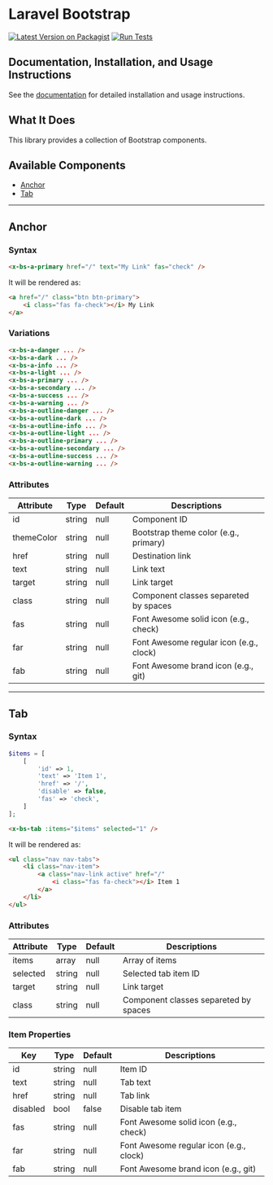 # Laravel Bootstrap

[![Latest Version on Packagist](https://img.shields.io/packagist/v/asgedev/laravel-bootstrap.svg?style=flat-square)](https://packagist.org/packages/asgedev/laravel-bootstrap)
[![Run Tests](https://github.com/asgedev/laravel-bootstrap/actions/workflows/php.yml/badge.svg)](https://github.com/asgedev/laravel-bootstrap/actions/workflows/php.yml)

## Documentation, Installation, and Usage Instructions

See the [documentation](https://libs.asge.com.br/docs/laravel-bootstrap/) for detailed installation and usage instructions.

## What It Does
This library provides a collection of Bootstrap components.

## Available Components

- [Anchor](#anchor)
- [Tab](#tab)

---

## Anchor

### Syntax

```html
<x-bs-a-primary href="/" text="My Link" fas="check" />
```

It will be rendered as:

```html
<a href="/" class="btn btn-primary">
    <i class="fas fa-check"></i> My Link
</a>
```

### Variations

```html
<x-bs-a-danger ... />
<x-bs-a-dark ... />
<x-bs-a-info ... />
<x-bs-a-light ... />
<x-bs-a-primary ... />
<x-bs-a-secondary ... />
<x-bs-a-success ... />
<x-bs-a-warning ... />
<x-bs-a-outline-danger ... />
<x-bs-a-outline-dark ... />
<x-bs-a-outline-info ... />
<x-bs-a-outline-light ... />
<x-bs-a-outline-primary ... />
<x-bs-a-outline-secondary ... />
<x-bs-a-outline-success ... />
<x-bs-a-outline-warning ... />
```

### Attributes

| Attribute | Type | Default | Descriptions |
|---|---|---|---|
| id | string | null | Component ID |
| themeColor | string | null | Bootstrap theme color (e.g., primary) |
| href | string | null | Destination link |
| text | string | null | Link text |
| target | string | null | Link target |
| class | string | null | Component classes separeted by spaces |
| fas | string | null | Font Awesome solid icon (e.g., check) |
| far | string | null | Font Awesome regular icon (e.g., clock) |
| fab | string | null | Font Awesome brand icon (e.g., git) |

---

## Tab

### Syntax

```php
$items = [
    [
        'id' => 1,
        'text' => 'Item 1',
        'href' => '/',
        'disable' => false,
        'fas' => 'check',
    ]
];
```

```html
<x-bs-tab :items="$items" selected="1" />
```

It will be rendered as:

```html
<ul class="nav nav-tabs">
    <li class="nav-item">
        <a class="nav-link active" href="/"
            <i class="fas fa-check"></i> Item 1
        </a>
    </li>
</ul>
```

### Attributes

| Attribute | Type | Default | Descriptions |
|---|---|---|---|
| items | array | null | Array of items |
| selected | string | null | Selected tab item ID |
| target | string | null | Link target |
| class | string | null | Component classes separeted by spaces |

### Item Properties

| Key | Type | Default | Descriptions |
|---|---|---|---|
| id | string | null | Item ID |
| text | string | null | Tab text |
| href | string | null | Tab link |
| disabled | bool | false | Disable tab item |
| fas | string | null | Font Awesome solid icon (e.g., check) |
| far | string | null | Font Awesome regular icon (e.g., clock) |
| fab | string | null | Font Awesome brand icon (e.g., git) |
